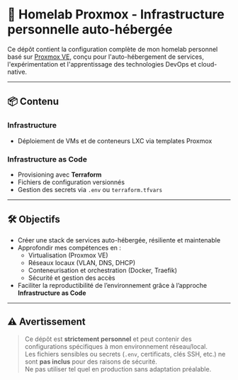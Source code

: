 # 🏡 Homelab Proxmox - Infrastructure personnelle auto-hébergée

Ce dépôt contient la configuration complète de mon homelab personnel basé sur [Proxmox VE](https://www.proxmox.com/en/proxmox-ve), conçu pour l'auto-hébergement de services, l'expérimentation et l'apprentissage des technologies DevOps et cloud-native.

---

## 📦 Contenu

### Infrastructure

- Déploiement de VMs et de conteneurs LXC via templates Proxmox

### Infrastructure as Code

- Provisioning avec **Terraform**
- Fichiers de configuration versionnés
- Gestion des secrets via `.env` ou `terraform.tfvars`
---

## 🛠️ Objectifs

- Créer une stack de services auto-hébergée, résiliente et maintenable
- Approfondir mes compétences en :
  - Virtualisation (Proxmox VE)
  - Réseaux locaux (VLAN, DNS, DHCP)
  - Conteneurisation et orchestration (Docker, Traefik)
  - Sécurité et gestion des accès
- Faciliter la reproductibilité de l’environnement grâce à l’approche **Infrastructure as Code**

---

## ⚠️ Avertissement

> Ce dépôt est **strictement personnel** et peut contenir des configurations spécifiques à mon environnement réseau/local.  
> Les fichiers sensibles ou secrets (`.env`, certificats, clés SSH, etc.) ne sont **pas inclus** pour des raisons de sécurité.  
> Ne pas utiliser tel quel en production sans adaptation préalable.

